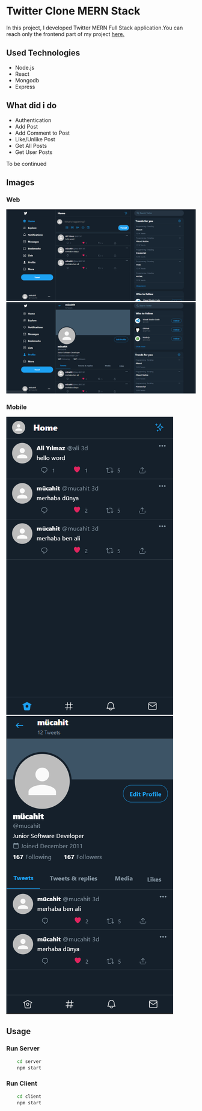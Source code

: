 # Twitter Clone MERN Stack

In this project, I developed Twitter MERN Full Stack application.You can reach only the frontend part of my project <a href="https://github.com/mucahit-sahin/twitter-web-clone-react">here.</a>

## Used Technologies

- Node.js
- React
- Mongodb
- Express

## What did i do

- Authentication
- Add Post
- Add Comment to Post
- Like/Unlike Post
- Get All Posts
- Get User Posts

To be continued

## Images

### Web

<img src="https://github.com/mucahit-sahin/twitter-clone-mern/blob/master/img/Screenshot_1.png">
<img src="https://github.com/mucahit-sahin/twitter-clone-mern/blob/master/img/Screenshot_2.png">

### Mobile

<img src="https://github.com/mucahit-sahin/twitter-clone-mern/blob/master/img/Screenshot_3.png">
<img src="https://github.com/mucahit-sahin/twitter-clone-mern/blob/master/img/Screenshot_4.png">

## Usage

### Run Server

```bash
    cd server
    npm start
```

### Run Client

```bash
    cd client
    npm start
```
